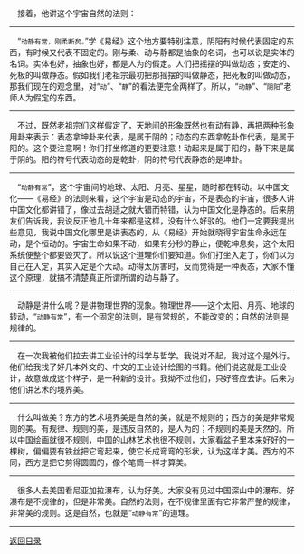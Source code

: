 &emsp;接着，他讲这个宇宙自然的法则：
___
&emsp;“``动静有常，刚柔断矣。``”学《易经》这个地方要特别注意，阴阳有时候代表固定的东西，有时候又代表不固定的。刚与柔、动与静都是抽象的名词，也可以说是实体的名词。实体也好，抽象也好，都是人为的假定。人们把摇摆的叫做动态；安定的、死板的叫做静态。假如我们老祖宗最初把那摇摆的叫做静态，把死板的叫做动态，那我们现在的观念里，对“``动``”、“``静``”的看法便完全两样了。所以，“``动静``”、“``阴阳``”老师人为假定的东西。
___
&emsp;不过，既然老祖宗们这样假定了，天地间的形象既然也有动有静，再把两种形象用卦来表示：表态拿坤卦来代表，是属于阴的；动态的东西拿乾卦作代表，是属于阳的。这个要注意啊！你们打坐修道的更要注意！动起来是属于阳的，静下来是属于阴的。阳的符号代表动态的是乾卦，阴的符号代表静态的是坤卦。
___
&emsp;“``动静有常``”，这个宇宙间的地球、太阳、月亮、星星，随时都在转动。以中国文化——《易经》的法则来看，这个宇宙是动态的宇宙，不是表态的宇宙，很多人讲中国文化都讲错了，像过去胡适之就大错而特错，认为中国文化是静态的。后来朋友们告诉我，我说反正他几十年来都是这样，没有什么好驳的。他们一定要我提出些意见，我说中国文化哪里是讲表态的，从《易经》开始就晓得宇宙生命永远在动，是个恒动的。宇宙生命如果不动，如果有分秒的静止，便乾坤息矣，这个太阳系统便整个都要毁灭了。所以说这个道理你们要知道。你们打坐入定了，你们以为自己在入定，其实入定是个大动。动得太厉害时，反而觉得是一种表态，大家不懂这个原理，就搞不清楚真正所谓所谓的动与静了。
___
&emsp;动静是讲什么呢？是讲物理世界的现象。物理世界——这个太阳、月亮、地球的转动，“``动静有常``”，有一个固定的法则，是有常规的，不能改变的；自然的法则是规律的。
___
&emsp;在一次我被他们拉去讲工业设计的科学与哲学。我说对不起，我对这个是外行。他们给我找了好几本外文的、中文的工业设计绘图的书籍。他们说这就是工业设计，故意做成这个样子，是一种新的设计。我拗不过他们，只好答应去讲。后来为他们讲艺术的境界美。
___
&emsp;什么叫做美？东方的艺术境界美是自然的美，就是不规则的；西方的美是非常规则的美。有规律、规则的美，是违反自然的，是人为的；不规则的美是天然的。所以中国绘画就很不规则，中国的山林艺术也很不规则，大家看盆子里本来好好的一棵树，偏偏要有铁丝把它弯起来，使它长成弯弯的形状，认为这样才美。西方的不同，西方是把它剪得圆圆的，像个笔筒一样才算美。
___
&emsp;很多人去美国看尼亚加拉瀑布，认为好美。大家没有见过中国深山中的瀑布。好瀑布是不规律的，但是非常美。自然的法则，在不规律里面有它非常严整的规律，非常美的规则。这是自然，也就是“``动静有常``”的道理。
___
[返回目录](../../master/README.md#目录)